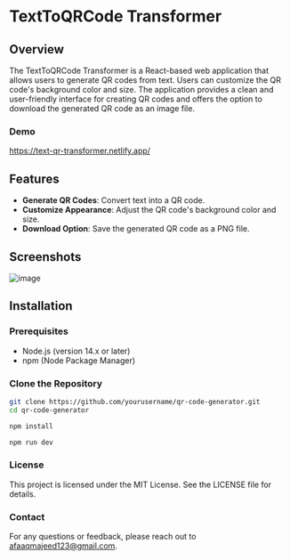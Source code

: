 # TextToQRCode Transformer

## Overview

The TextToQRCode Transformer is a React-based web application that allows users to generate QR codes from text. Users can customize the QR code's background color and size. The application provides a clean and user-friendly interface for creating QR codes and offers the option to download the generated QR code as an image file.

### Demo
https://text-qr-transformer.netlify.app/

## Features

- **Generate QR Codes**: Convert text into a QR code.
- **Customize Appearance**: Adjust the QR code's background color and size.
- **Download Option**: Save the generated QR code as a PNG file.

## Screenshots

![image](https://github.com/user-attachments/assets/731bb861-8468-42c6-b405-5f573faefe91)


## Installation

### Prerequisites

- Node.js (version 14.x or later)
- npm (Node Package Manager)

### Clone the Repository

```bash
git clone https://github.com/yourusername/qr-code-generator.git
cd qr-code-generator

npm install

npm run dev

```
### License

This project is licensed under the MIT License. See the LICENSE file for details.

### Contact
For any questions or feedback, please reach out to afaaqmajeed123@gmail.com.
